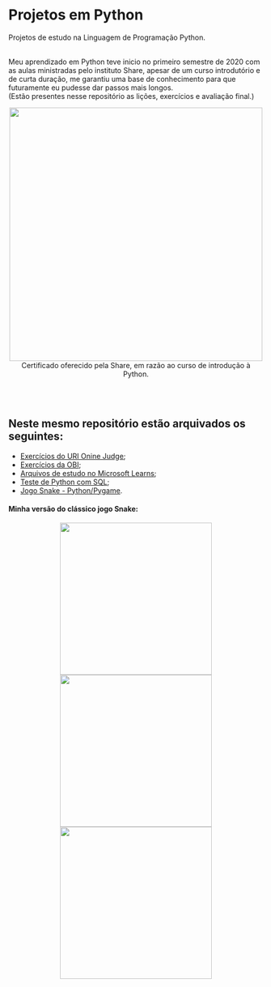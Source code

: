 # Projetos em Python
Projetos de estudo na Linguagem de Programação Python.</br></br>

Meu aprendizado em Python teve inicio no primeiro semestre de 2020 com as aulas ministradas pelo instituto Share, 
apesar de um curso introdutório e de curta duração, me garantiu uma base de conhecimento para que futuramente eu pudesse dar passos mais longos. <br>
(Estão presentes nesse repositório as lições, exercícios e avaliação final.)

<div align='center'>
<img src="https://raw.githubusercontent.com/Edssaac/PythonProjetos/master/ShareUFSCar/Certificado.png" width='500'><br>
Certificado oferecido pela Share, em razão ao curso de introdução à Python.
</div>

<br><br>

## Neste mesmo repositório estão arquivados os seguintes:
- [Exercícios do URI Onine Judge](https://github.com/Edssaac/PythonProjetos/tree/master/URI%20e%20OBI);
- [Exercícios da OBI](https://github.com/Edssaac/PythonProjetos/tree/master/URI%20e%20OBI);
- [Arquivos de estudo no Microsoft Learns](https://github.com/Edssaac/PythonProjetos/tree/master/Fun%C3%A7%C3%B5es%20Variadas);
- [Teste de Python com SQL](https://github.com/Edssaac/PythonProjetos/tree/master/passwords);
- [Jogo Snake - Python/Pygame](https://github.com/Edssaac/PythonProjetos/tree/master/Snake2.0).

#### Minha versão do clássico jogo Snake:

<div align="center">
<img src="https://github.com/Edssaac/PythonProjetos/blob/master/Snake2.0/snake_menu.png" width='300'>
<img src="https://github.com/Edssaac/PythonProjetos/blob/master/Snake2.0/snake_game.png" width='300'>
<img src="https://github.com/Edssaac/PythonProjetos/blob/master/Snake2.0/snake_gameover.png" width='300'>
</div>
